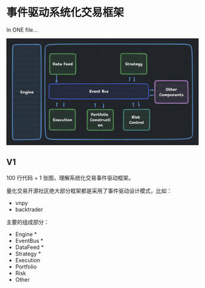 # 事件驱动系统化交易框架

In ONE file...

![Architecture](./assets/fig1.png)

## V1

100 行代码 + 1 张图，理解系统化交易事件驱动框架。

量化交易开源社区绝大部分框架都是采用了事件驱动设计模式，比如：

- vnpy
- backtrader

主要的组成部分：

- Engine *
- EventBus *
- DataFeed *
- Strategy *
- Execution
- Portfolio
- Risk
- Other
